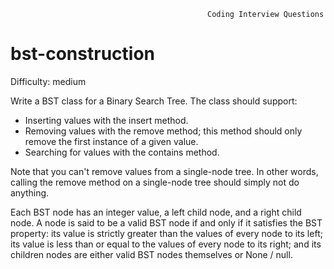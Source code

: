                                                 Coding Interview Questions     
# bst-construction

Difficulty: medium

  Write a BST  class for a Binary Search Tree. The class should support:
  * Inserting values with the insert  method.
  * Removing values with the remove  method; this method should only remove the first instance of a given value.
  * Searching for values with the contains  method.
  
  
  Note that you can't remove values from a single-node tree. In other words,
  calling the remove method on a single-node tree should simply not
  do anything.
  
  
  Each BST node has an integer value, a left child node, and a right  child node. A node is
  said to be a valid BST  node if and only if it satisfies the BST property: its value  is strictly greater than the values of every
  node to its left; its value  is less than or equal to the values of every node to its right; and its children nodes are either valid BST
  nodes themselves or None / null.
  
